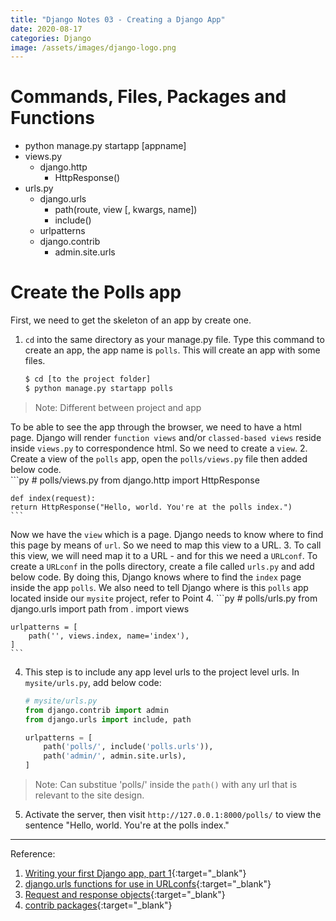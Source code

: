 ```yaml
---
title: "Django Notes 03 - Creating a Django App"
date: 2020-08-17
categories: Django
image: /assets/images/django-logo.png
---
```

# Commands, Files, Packages and Functions 
- python manage.py startapp [appname]
- views.py
	- django.http
		- HttpResponse()
- urls.py
	- django.urls
		- path(route, view [, kwargs, name])
		- include()
	- urlpatterns
	- django.contrib
		- admin.site.urls

# Create the Polls app  
<!--excerpt.start-->First, we need to get the skeleton of an app by create one.<!--excerpt.end-->
1.  `cd` into the same directory as your manage.py file. Type this command to create an app, the app name is `polls`. This will create an app with some files. 
    ```sh
    $ cd [to the project folder]
    $ python manage.py startapp polls
    ```  
> Note: Different between project and app  

To be able to see the app through the browser, we need to have a html page. Django will render `function views`  and/or `classed-based views` reside inside `views.py` to correspondence html. So we need to create a `view`. 
2. Create a view of the `polls` app, open the `polls/views.py` file then added below code.  
	```py
	# polls/views.py
	from django.http import HttpResponse
	
	def index(request):
    return HttpResponse("Hello, world. You're at the polls index.")
    ```  
    
Now we have the `view` which is a page. Django needs to know where to find this page by means of `url`. So we need to map this view to a URL. 
3.	To call this view, we will need map it to a URL - and for this we need a `URLconf`. To create a `URLconf` in the polls directory, create a file called `urls.py` and add below code. By doing this, Django knows where to find the `index` page inside the app `polls`. We also need to tell Django where is this `polls` app located inside our `mysite` project, refer to Point 4. 
	```py
	# polls/urls.py
	from django.urls import path
	from . import views

	urlpatterns = [
    	path('', views.index, name='index'),
	]
	```

4.	This step is to include any app level urls to the project level urls. In `mysite/urls.py`, add below code:
	```py
	# mysite/urls.py
	from django.contrib import admin
	from django.urls import include, path

	urlpatterns = [
    	path('polls/', include('polls.urls')),
    	path('admin/', admin.site.urls),
	]
	```
> Note: Can substitue 'polls/' inside the `path()` with any url that is relevant to the site design. 

5.	Activate the server, then visit `http://127.0.0.1:8000/polls/` to view the sentence "Hello, world. You're at the polls index."

***
Reference: 
1. [Writing your first Django app, part 1](https://docs.djangoproject.com/en/3.1/intro/tutorial01/){:target="\_blank"}
2. [django.urls functions for use in URLconfs](https://docs.djangoproject.com/en/3.1/ref/urls/){:target="\_blank"}
3. [Request and response objects](https://docs.djangoproject.com/en/3.1/ref/request-response/){:target="\_blank"}
4. [contrib packages](https://docs.djangoproject.com/en/3.1/ref/contrib/){:target="\_blank"}
